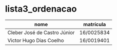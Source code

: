 # lista3_ordenacao

nome | matrícula
-|-
Cleber José de Castro Júnior | 16/0025834
Victor Hugo Dias Coelho | 16/0019401


